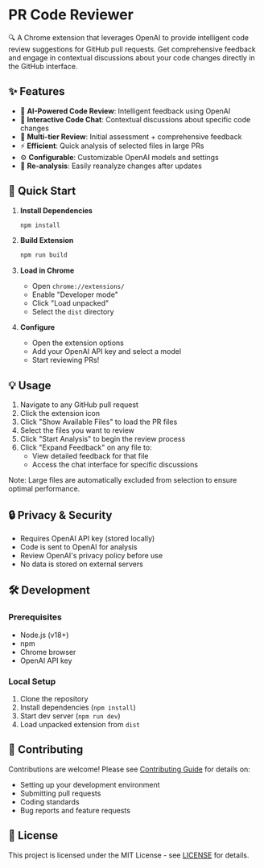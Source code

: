 # PR Code Reviewer

🔍 A Chrome extension that leverages OpenAI to provide intelligent code review suggestions for GitHub pull requests. Get comprehensive feedback and engage in contextual discussions about your code changes directly in the GitHub interface.

## ✨ Features

- 🤖 **AI-Powered Code Review**: Intelligent feedback using OpenAI
- 💬 **Interactive Code Chat**: Contextual discussions about specific code changes
- 📝 **Multi-tier Review**: Initial assessment + comprehensive feedback
- ⚡ **Efficient**: Quick analysis of selected files in large PRs
- ⚙️ **Configurable**: Customizable OpenAI models and settings
- 🔄 **Re-analysis**: Easily reanalyze changes after updates

## 🚀 Quick Start

1. **Install Dependencies**
   ```bash
   npm install
   ```

2. **Build Extension**
   ```bash
   npm run build
   ```

3. **Load in Chrome**
   - Open `chrome://extensions/`
   - Enable "Developer mode"
   - Click "Load unpacked"
   - Select the `dist` directory

4. **Configure**
   - Open the extension options
   - Add your OpenAI API key and select a model
   - Start reviewing PRs!

## 💡 Usage

1. Navigate to any GitHub pull request
2. Click the extension icon
3. Click "Show Available Files" to load the PR files
4. Select the files you want to review
5. Click "Start Analysis" to begin the review process
6. Click "Expand Feedback" on any file to:
   - View detailed feedback for that file
   - Access the chat interface for specific discussions

Note: Large files are automatically excluded from selection to ensure optimal performance.

## 🔒 Privacy & Security

- Requires OpenAI API key (stored locally)
- Code is sent to OpenAI for analysis
- Review OpenAI's privacy policy before use
- No data is stored on external servers

## 🛠️ Development

### Prerequisites
- Node.js (v18+)
- npm
- Chrome browser
- OpenAI API key

### Local Setup
1. Clone the repository
2. Install dependencies (`npm install`)
3. Start dev server (`npm run dev`)
4. Load unpacked extension from `dist`

## 🤝 Contributing

Contributions are welcome! Please see [Contributing Guide](CONTRIBUTING.md) for details on:

- Setting up your development environment
- Submitting pull requests
- Coding standards
- Bug reports and feature requests

## 📄 License

This project is licensed under the MIT License - see [LICENSE](LICENSE) for details.
